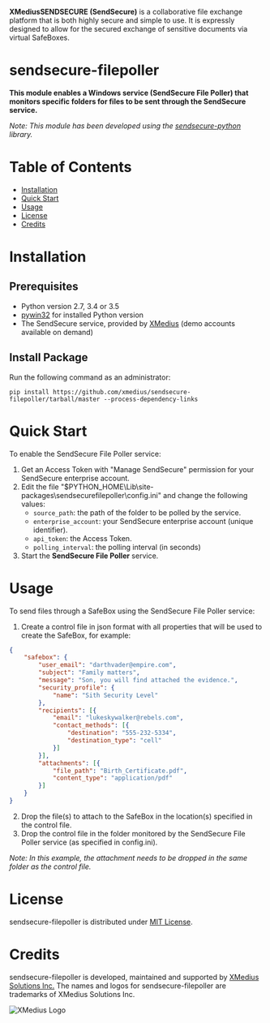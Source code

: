 **XMediusSENDSECURE (SendSecure)** is a collaborative file exchange platform that is both highly secure and simple to use.
It is expressly designed to allow for the secured exchange of sensitive documents via virtual SafeBoxes.

# sendsecure-filepoller

**This module enables a Windows service (SendSecure File Poller) that monitors specific folders for files to be sent through the SendSecure service.**

*Note: This module has been developed using the [sendsecure-python](https://github.com/xmedius/sendsecure-python) library.*

# Table of Contents

* [Installation](#installation)
* [Quick Start](#quickstart)
* [Usage](#usage)
* [License](#license)
* [Credits](#credits)

<a name="installation"></a>
# Installation

## Prerequisites

- Python version 2.7, 3.4 or 3.5
- [pywin32](https://sourceforge.net/projects/pywin32/files/pywin32/) for installed Python version
- The SendSecure service, provided by [XMedius](https://www.xmedius.com/en/products?source=sendsecure-filepoller) (demo accounts available on demand)

## Install Package

Run the following command as an administrator:

```
pip install https://github.com/xmedius/sendsecure-filepoller/tarball/master --process-dependency-links
```

<a name="quickstart"></a>
# Quick Start

To enable the SendSecure File Poller service:

1. Get an Access Token with "Manage SendSecure" permission for your SendSecure enterprise account.
2. Edit the file "$PYTHON_HOME\Lib\site-packages\sendsecurefilepoller\config.ini" and change the following values:
   * ```source_path```: the path of the folder to be polled by the service.
   * ```enterprise_account```: your SendSecure enterprise account (unique identifier).
   * ```api_token```: the Access Token.
   * ```polling_interval```: the polling interval (in seconds)
3. Start the **SendSecure File Poller** service.

<a name="usage"></a>
# Usage

To send files through a SafeBox using the SendSecure File Poller service:

1. Create a control file in json format with all properties that will be used to create the SafeBox, for example:
```json
{
    "safebox": {
        "user_email": "darthvader@empire.com",
        "subject": "Family matters",
        "message": "Son, you will find attached the evidence.",
        "security_profile": {
            "name": "Sith Security Level"
        },
        "recipients": [{
            "email": "lukeskywalker@rebels.com",
            "contact_methods": [{
                "destination": "555-232-5334",
                "destination_type": "cell"
            }]
        }],
        "attachments": [{
            "file_path": "Birth_Certificate.pdf",
            "content_type": "application/pdf"
        }]
    }
}
```
2. Drop the file(s) to attach to the SafeBox in the location(s) specified in the control file.
3. Drop the control file in the folder monitored by the SendSecure File Poller service (as specified in config.ini).

*Note: In this example, the attachment needs to be dropped in the same folder as the control file.*

<a name="license"></a>
# License

sendsecure-filepoller is distributed under [MIT License](https://github.com/xmedius/sendsecure-filepoller/blob/master/LICENSE).

<a name="credits"></a>
# Credits

sendsecure-filepoller is developed, maintained and supported by [XMedius Solutions Inc.](https://www.xmedius.com?source=sendsecure-filepoller)
The names and logos for sendsecure-filepoller are trademarks of XMedius Solutions Inc.

![XMedius Logo](https://s3.amazonaws.com/xmc-public/images/xmedius-site-logo.png)
